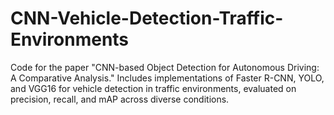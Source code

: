 # CNN-Vehicle-Detection-Traffic-Environments
Code for the paper "CNN-based Object Detection for Autonomous Driving: A Comparative Analysis." Includes implementations of Faster R-CNN, YOLO, and VGG16 for vehicle detection in traffic environments, evaluated on precision, recall, and mAP across diverse conditions.
